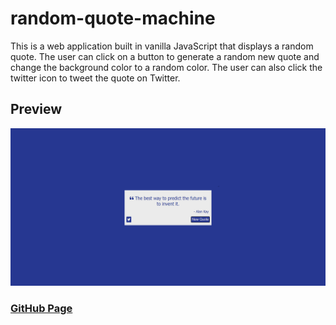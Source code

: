 # random-quote-machine

This is a web application built in vanilla JavaScript that displays a random quote. The user can click on a button to generate a random new quote and change the background color to a random color. The user can also click the twitter icon to tweet the quote on Twitter.

## Preview
![Picture of webpage](random-quote-machine.png)

### [GitHub Page](https://evanahdout.github.io/random-quote-machine/)
